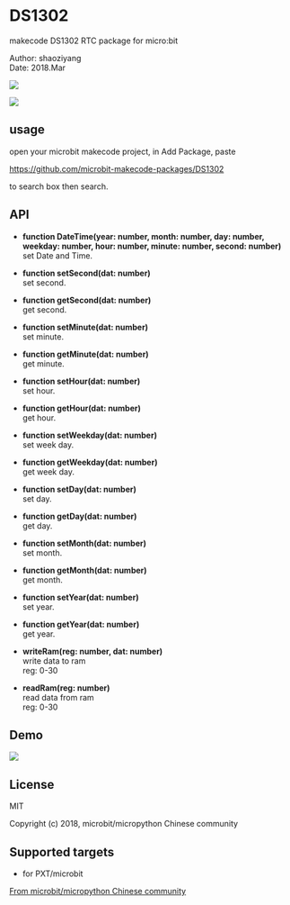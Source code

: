 # DS1302

makecode DS1302 RTC package for micro:bit  

Author: shaoziyang  
Date:   2018.Mar  

![](https://raw.githubusercontent.com/microbit-makecode-packages/DS1302/master/icon.png)  
  
![](https://raw.githubusercontent.com/microbit-makecode-packages/DS1302/master/ds1302.jpg)

## usage

open your microbit makecode project, in Add Package, paste  

https://github.com/microbit-makecode-packages/DS1302  

to search box then search.


## API

- **function DateTime(year: number, month: number, day: number, weekday: number, hour: number, minute: number, second: number)**  
set Date and Time.  

- **function setSecond(dat: number)**  
set second.

- **function getSecond(dat: number)**  
get second.

- **function setMinute(dat: number)**  
set minute.

- **function getMinute(dat: number)**  
get minute.

- **function setHour(dat: number)**  
set hour.

- **function getHour(dat: number)**  
get hour.

- **function setWeekday(dat: number)**  
set week day.

- **function getWeekday(dat: number)**  
get week day.

- **function setDay(dat: number)**  
set day.

- **function getDay(dat: number)**  
get day.

- **function setMonth(dat: number)**  
set month.

- **function getMonth(dat: number)**  
get month.

- **function setYear(dat: number)**  
set year.

- **function getYear(dat: number)**  
get year.

- **writeRam(reg: number, dat: number)**  
write data to ram  
reg: 0-30

- **readRam(reg: number)**  
read data from ram  
reg: 0-30

## Demo

![](https://raw.githubusercontent.com/microbit-makecode-packages/DS1302/master/demo.jpg)

## License

MIT

Copyright (c) 2018, microbit/micropython Chinese community  

## Supported targets

* for PXT/microbit


[From microbit/micropython Chinese community](http://www.micropython.org.cn)
